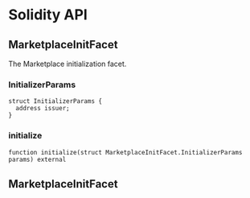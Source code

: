 # Solidity API

## MarketplaceInitFacet

The Marketplace initialization facet.

### InitializerParams

```solidity
struct InitializerParams {
  address issuer;
}
```

### initialize

```solidity
function initialize(struct MarketplaceInitFacet.InitializerParams params) external
```

## MarketplaceInitFacet

